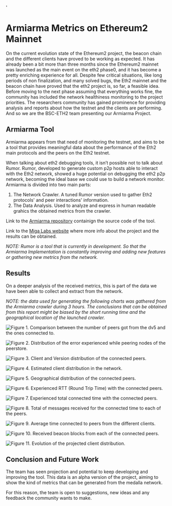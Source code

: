 ' 
# Armiarma Metrics on Ethereum2 Mainnet

On the current evolution state of the Ethereum2 project, the beacon chain and the different clients have proved to be working as expected. It has already been a bit more than three months since the Ethereum2 mainnet was launched as the main event on the eth2 phase0, and it has become a pretty enriching experience for all. 
Despite few critical situations, like long periods of non finalization, and many solved bugs, the Eth2 mainnet and the beacon chain have proved that the eth2 project is, so far, a feasible idea.
Before moving to the next phase assuming that everything works fine, the community has included the network healthiness monitoring to the project priorities. The researchers community has gained prominence for providing analysis and reports about how the testnet and the clients are performing. And so we are the BSC-ETH2 team presenting our Armiarma Project.

## Armiarma Tool

Armiarma appears from that need of monitoring the testnet, and aims to be a tool that provides meaningful data about the performance of the Eth2 main protocols and the peers on the Eth2 testnet. 

When talking about eth2 debugging tools, it isn’t possible not to talk about Rumor. Rumor, developed to generate custom p2p hosts able to interact with the Eth2 network, showed a huge potential on debugging the eth2 p2p network, becoming the ideal base we could use to build a network monitor.
Armiarma is divided into two main parts:
1. The Network Crawler. A tuned Rumor version used to gather Eth2 protocols' and peer interactions' information.
2. The Data Analysis. Used to analyze and express in human readable grahics the obtained metrics from the crawler.

Link to the [Armiarma repository](https://github.com/Cortze/armiarma) containign the source code of the tool.

Link to the [Miga Labs website](http://migalabs.bsc.es/crawler/) where more info about the project and the results can be obtained. 

*NOTE: Rumor is a tool that is currently in development. So that the Armiarma Implementation is constantly improving and adding new features or gathering new metrics from the network.*

## Results

On a deeper analysis of the received metrics, this is part of the data we have been able to collect and extract from the network. 

*NOTE: the data used for generating the following charts was gathered from the Armiarma crawler during 3 hours. The conclusions that can be obtained from this report might be biased by the short running time and the geographical location of the launched crawler.*

![Figure 1. Comparison between the number of peers got from the dv5 and the ones connected to. ](./charts/PeerstoreVsConnectedPeers.png)

![Figure 2. Distribution of the error experienced while peering nodes of the peerstore.](./charts/DetectedErrorDistribution.png)

![Figure 3. Client and Version distribution of the connected peers.](./charts/PeersPerClient.png)

![Figure 4. Estimated client distribution in the network.](./charts/PeerstoreClientExtrapolation.png)

![Figure 5. Geographical distribution of the connected peers.](./charts/PeersPerCountries.png)

![Figure 6. Experienced RTT (Round Trip Time) with the connected peers.](./charts/RTTWithPeers.png)

![Figure 7. Experienced total connected time with the connected peers.](./charts/TimeConnectedWithPeers.png)

![Figure 8. Total of messages received for the connected time to each of the peers.](./charts/TotalMessagesPerTimeConnected.png)

![Figure 9. Average time connected to peers from the different clients.](./charts/AverageOfConnectedTimePerClientType.png)

![Figure 10. Received beacon blocks from each of the connected peers.](./charts/BeaconBlockMessagesPerClient.png)

![Figure 11. Evolution of the projected client distribution.](./charts/Client-Distribution.png)

## Conclusion and Future Work

The team has seen projection and potential to keep developing and improving the tool. This data is an alpha version of the project, aiming to show the kind of metrics that can be generated from the medalla network. 

For this reason, the team is open to suggestions, new ideas and any feedback the community wants to make.

